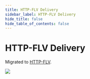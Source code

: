 ```yaml
---
title: HTTP-FLV Delivery
sidebar_label: HTTP-FLV Delivery
hide_title: false
hide_table_of_contents: false
---
```


# HTTP-FLV Delivery

Migrated to [HTTP-FLV](./flv.md).

![](https://ossrs.net/gif/v1/sls.gif?site=ossrs.io&path=/lts/doc/en/v6/delivery-http-flv)


